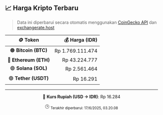

<!-- HARGA_KRIPTO -->
## 📈 Harga Kripto Terbaru

> Data ini diperbarui secara otomatis menggunakan [CoinGecko API](https://www.coingecko.com/) dan [exchangerate.host](https://exchangerate.host/)

<div align="center">

| 🪙 Token | 💰 Harga (IDR) |
|:------:|---------------:|
| 🟠 **Bitcoin (BTC)**   | Rp 1.769.111.474 |
| 🔵 **Ethereum (ETH)**  | Rp 43.224.777 |
| 🟣 **Solana (SOL)**    | Rp 2.561.464 |
| 🟢 **Tether (USDT)**   | Rp 16.291 |

---

💱 **Kurs Rupiah (USD → IDR)**: Rp 16.284

🕒 <sub>Terakhir diperbarui: 17/6/2025, 03.20.08</sub>

</div>
<!-- /HARGA_KRIPTO -->